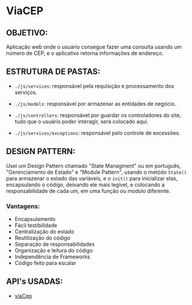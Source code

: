 # ViaCEP

## OBJETIVO:

Aplicação web onde o usuário consegue fazer uma consulta usando um número de CEP, e o aplicativo retorna informações de endereço.

## ESTRUTURA DE PASTAS:

- `./js/services`: responsável pela requisição e processamento dos serviços.

- `./js/models`: responsável por armazenar as entidades de negócio.

- `./js/controllers`: responsável por guardar os controladores do site, tudo que o usuário poder interagir, será colocado aqui.

- `./js/services/exceptions`: responsável pelo controle de excessões.

## DESIGN PATTERN:

Usei um Design Pattern chamado "State Managment" ou em português, "Gerenciamento de Estado" e "Module Pattern", usando o metódo `State()` para armazenar o estado das variáveis, e o `init()` para inicializar elas, encapsulando o código, deixando ele mais legivel, e colocando a responsabilidade de cada um, em uma função ou modulo diferente.

### Vantagens:

- Encapsulamento
- Fácil testibilidade
- Centralização do estado
- Reutilização do código
- Separação de responsabilidades
- Organização e leitura do código
- Independência de Frameworks
- Código feito para escalar

## API's USADAS:

- [viaCep](https://viacep.com.br/)